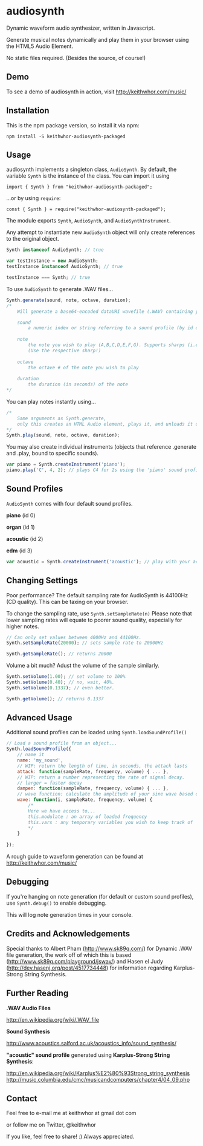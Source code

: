 audiosynth
==========

Dynamic waveform audio synthesizer, written in Javascript.

Generate musical notes dynamically
and play them in your browser using the HTML5 Audio Element.

No static files required. (Besides the source, of course!)

Demo
----

To see a demo of audiosynth in action, visit http://keithwhor.com/music/


Installation
------------

This is the npm package version, so install it via npm:

`npm install -S keithwhor-audiosynth-packaged`


Usage
-----

audiosynth implements a singleton class, ```AudioSynth```. By default, the variable ```Synth```
is the instance of the class. You can import it using

`import { Synth } from "keithwhor-audiosynth-packaged";`

...or by using `require`:

`const { Synth } = require("keithwhor-audiosynth-packaged");`

The module exports `Synth`, `AudioSynth`, and `AudioSynthInstrument`.

Any attempt to instantiate new ```AudioSynth``` object will only create references to
the original object.

```javascript
Synth instanceof AudioSynth; // true

var testInstance = new AudioSynth;
testInstance instanceof AudioSynth; // true

testInstance === Synth; // true
```

To use ```AudioSynth``` to generate .WAV files...

```javascript
Synth.generate(sound, note, octave, duration);
/*
	Will generate a base64-encoded dataURI wavefile (.WAV) containing your data.

	sound
		a numeric index or string referring to a sound profile (by id or name, respectively)
	
	note
		the note you wish to play (A,B,C,D,E,F,G). Supports sharps (i.e. C#) but not flats.
		(Use the respective sharp!)
	
	octave
		the octave # of the note you wish to play
		
	duration
		the duration (in seconds) of the note
*/
```

You can play notes instantly using...

```javascript
/*
	Same arguments as Synth.generate,
	only this creates an HTML Audio element, plays it, and unloads it upon completion.
*/
Synth.play(sound, note, octave, duration);
```

You may also create individual instruments (objects that reference .generate and .play, bound to specific
sounds).

```javascript
var piano = Synth.createInstrument('piano');
piano.play('C', 4, 2); // plays C4 for 2s using the 'piano' sound profile
```


Sound Profiles
--------------

```AudioSynth``` comes with four default sound profiles.

__piano__ (id 0)

__organ__ (id 1)

__acoustic__ (id 2)

__edm__ (id 3)

```javascript
var acoustic = Synth.createInstrument('acoustic'); // play with your acoustic guitar!
```


Changing Settings
-----------------

Poor performance? The default sampling rate for AudioSynth is 44100Hz (CD quality). This can be taxing on your browser.


To change the sampling rate, use ```Synth.setSampleRate(n)```
Please note that lower sampling rates will equate to poorer sound quality, especially for higher notes.

```javascript
// Can only set values between 4000Hz and 44100Hz.
Synth.setSampleRate(20000); // sets sample rate to 20000Hz

Synth.getSampleRate(); // returns 20000
```

Volume a bit much? Adust the volume of the sample similarly.

```javascript
Synth.setVolume(1.00); // set volume to 100%
Synth.setVolume(0.40); // no, wait, 40%.
Synth.setVolume(0.1337); // even better.

Synth.getVolume(); // returns 0.1337
```


Advanced Usage
--------------

Additional sound profiles can be loaded using ```Synth.loadSoundProfile()```

```javascript
// Load a sound profile from an object...
Synth.loadSoundProfile({
	// name it
	name: 'my_sound',
	// WIP: return the length of time, in seconds, the attack lasts
	attack: function(sampleRate, frequency, volume) { ... },
	// WIP: return a number representing the rate of signal decay.
	// larger = faster decay
	dampen: function(sampleRate, frequency, volume) { ... },
	// wave function: calculate the amplitude of your sine wave based on i (index)
	wave: function(i, sampleRate, frequency, volume) {
		/*
		Here we have access to...
		this.modulate : an array of loaded frequency
		this.vars : any temporary variables you wish to keep track of
		*/
	}
	
});
```

A rough guide to waveform generation can be found at http://keithwhor.com/music/


Debugging
---------

If you're hanging on note generation (for default or custom sound profiles), use ```Synth.debug()```
to enable debugging.


This will log note generation times in your console.


Credits and Acknowledgements
----------------------------

Special thanks to Albert Pham (http://www.sk89q.com/) for Dynamic .WAV file generation,
the work off of which this is based (http://www.sk89q.com/playground/jswav/)
and Hasen el Judy (http://dev.hasenj.org/post/4517734448) for information regarding Karplus-Strong
String Synthesis.


Further Reading
---------------

__.WAV Audio Files__

http://en.wikipedia.org/wiki/.WAV_file


__Sound Synthesis__

http://www.acoustics.salford.ac.uk/acoustics_info/sound_synthesis/


__"acoustic" sound profile__ generated using __Karplus-Strong String Synthesis__:

http://en.wikipedia.org/wiki/Karplus%E2%80%93Strong_string_synthesis
http://music.columbia.edu/cmc/musicandcomputers/chapter4/04_09.php


Contact
-------

Feel free to e-mail me at keithwhor at gmail dot com

or follow me on Twitter, @keithwhor

If you like, feel free to share! :) Always appreciated.
